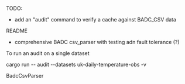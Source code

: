
TODO:

- add an "audit" command to verify a cache against BADC_CSV data




README

- comprehensive BADC csv_parser with testing adn fault tolerance (?)



To run an audit on a single dataset

cargo run -- audit --datasets uk-daily-temperature-obs -v


BadcCsvParser
